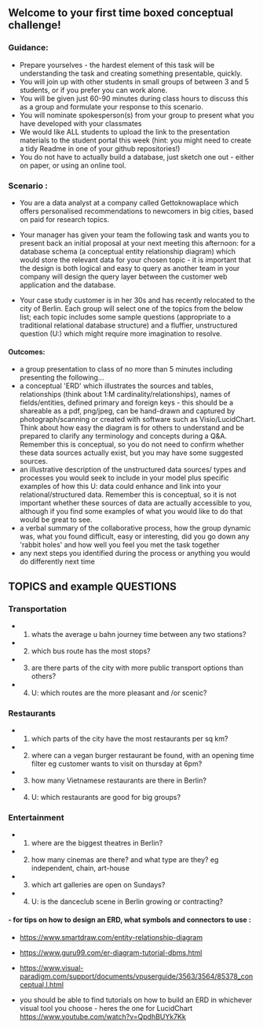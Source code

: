 ## Welcome to your first time boxed conceptual challenge! 

### Guidance:

* Prepare yourselves - the hardest element of this task will be understanding the task and creating something presentable, quickly. 
* You will join up with other students in small groups of between 3 and 5 students, or if you prefer you can work alone. 
* You will be given just 60-90 minutes during class hours to discuss this as a group and formulate your response to this scenario. 
* You will nominate spokesperson(s) from your group to present what you have developed with your classmates
* We would like ALL students to upload the link to the presentation materials to the student portal this week (hint: you might need to create a tidy Readme in one of your github repositories!) 
* You do not have to actually build a database, just sketch one out - either on paper, or using an online tool. 


### Scenario : 
* You are a data analyst at a company called Gettoknowaplace which offers personalised recommendations to newcomers in big cities, based on paid for research topics. 

* Your manager has given your team the following task and wants you to present back an initial proposal at your next meeting this afternoon: for a database schema (a conceptual entity relationship diagram) which would store the relevant data for your chosen topic - it is important that the design is both logical and easy to query as another team in your company will design the query layer between the customer web application and the database.  

* Your case study customer is in her 30s and has recently relocated to the city of Berlin. Each group will select one of the topics from the below list; each topic includes some sample questions (appropriate to a traditional relational database structure) and a fluffier, unstructured question (U:) which might require more imagination to resolve. 

#### Outcomes:

* a group presentation to class of no more than 5 minutes including presenting the following...
* a conceptual 'ERD' which illustrates the sources and tables, relationships (think about 1:M cardinality/relationships), names of fields/entities, defined primary and foreign keys - this should be a shareable as a pdf, png/jpeg, can be hand-drawn and captured by photograph/scanning or created with software such as Visio/LucidChart. Think about how easy the diagram is for others to understand and be prepared to clarify any terminology and concepts during a Q&A. Remember this is conceptual, so you do not need to confirm whether these data sources actually exist, but you may have some suggested sources.
* an illustrative description of the unstructured data sources/ types and processes you would seek to include in your model plus specific examples of how this U: data could enhance and link into your relational/structured data. Remember this is conceptual, so it is not important whether these sources of data are actually accessible to you, although if you find some examples of what you would like to do that would be great to see. 
* a verbal summary of the collaborative process, how the group dynamic was, what you found difficult, easy or interesting, did you go down any 'rabbit holes' and how well you feel you met the task together 
* any next steps you identified during the process or anything you would do differently next time 


## TOPICS and example QUESTIONS

### Transportation

* 1. whats the average u bahn journey time between any two stations? 
* 2. which bus route has the most stops?
* 3. are there parts of the city with more public transport options than others?
* 4. U: which routes are the more pleasant and /or scenic?

### Restaurants

* 1. which parts of the city have the most restaurants per sq km?
* 2. where can a vegan burger restaurant be found, with an opening time filter eg customer wants to visit on thursday at 6pm?
* 3. how many Vietnamese restaurants are there in Berlin? 
* 4. U: which restaurants are good for big groups? 

### Entertainment 

* 1. where are the biggest theatres in Berlin?
* 2. how many cinemas are there? and what type are they? eg independent, chain, art-house
* 3. which art galleries are open on Sundays?
* 4. U: is the danceclub scene in Berlin growing or contracting?



#### - for tips on how to design an ERD, what symbols and connectors to use : 

* https://www.smartdraw.com/entity-relationship-diagram

* https://www.guru99.com/er-diagram-tutorial-dbms.html

* https://www.visual-paradigm.com/support/documents/vpuserguide/3563/3564/85378_conceptual,l.html

* you should be able to find tutorials on how to build an ERD in whichever visual tool you choose - heres the one for LucidChart  https://www.youtube.com/watch?v=QpdhBUYk7Kk 
